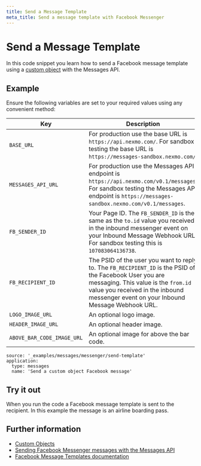 ```yaml
---
title: Send a Message Template
meta_title: Send a message template with Facebook Messenger
---
```


# Send a Message Template

In this code snippet you learn how to send a Facebook message template using a [custom object](/messages/concepts/custom-objects) with the Messages API.

## Example

Ensure the following variables are set to your required values using any convenient method:

Key | Description
-- | --
`BASE_URL` | For production use the base URL is `https://api.nexmo.com/`. For sandbox testing the base URL is `https://messages-sandbox.nexmo.com/`.
`MESSAGES_API_URL` | For production use the Messages API endpoint is `https://api.nexmo.com/v0.1/messages`. For sandbox testing the Messages API endpoint is `https://messages-sandbox.nexmo.com/v0.1/messages`.
`FB_SENDER_ID` | Your Page ID. The `FB_SENDER_ID` is the same as the `to.id` value you received in the inbound messenger event on your Inbound Message Webhook URL. For sandbox testing this is `107083064136738`.
`FB_RECIPIENT_ID` | The PSID of the user you want to reply to. The `FB_RECIPIENT_ID` is the PSID of the Facebook User you are messaging. This value is the `from.id` value you received in the inbound messenger event on your Inbound Message Webhook URL.
`LOGO_IMAGE_URL` | An optional logo image.
`HEADER_IMAGE_URL` | An optional header image.
`ABOVE_BAR_CODE_IMAGE_URL` | An optional image for above the bar code.

```code_snippets
source: '_examples/messages/messenger/send-template'
application:
  type: messages
  name: 'Send a custom object Facebook message'
```

## Try it out

When you run the code a Facebook message template is sent to the recipient. In this example the message is an airline boarding pass.

## Further information

* [Custom Objects](/messages/concepts/custom-objects)
* [Sending Facebook Messenger messages with the Messages API](/use-cases/sending-facebook-messenger-messages-with-messages-api)
* [Facebook Message Templates documentation](https://developers.facebook.com/docs/messenger-platform/send-messages/templates/)